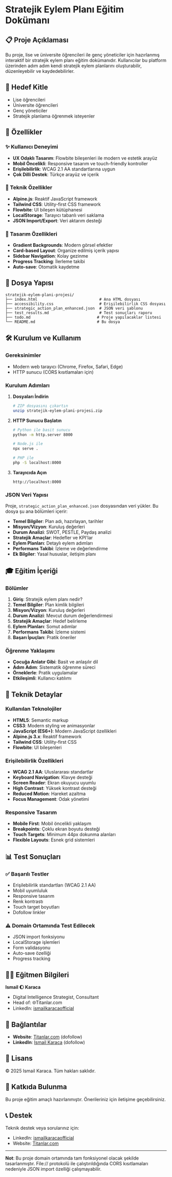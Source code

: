 # Stratejik Eylem Planı Eğitim Dokümanı

## 📋 Proje Açıklaması

Bu proje, lise ve üniversite öğrencileri ile genç yöneticiler için hazırlanmış interaktif bir stratejik eylem planı eğitim dokümanıdır. Kullanıcılar bu platform üzerinden adım adım kendi stratejik eylem planlarını oluşturabilir, düzenleyebilir ve kaydedebilirler.

## 🎯 Hedef Kitle

- Lise öğrencileri
- Üniversite öğrencileri  
- Genç yöneticiler
- Stratejik planlama öğrenmek isteyenler

## 🚀 Özellikler

### ✨ Kullanıcı Deneyimi
- **UX Odaklı Tasarım**: Flowbite bileşenleri ile modern ve estetik arayüz
- **Mobil Öncelikli**: Responsive tasarım ve touch-friendly kontroller
- **Erişilebilirlik**: WCAG 2.1 AA standartlarına uygun
- **Çok Dilli Destek**: Türkçe arayüz ve içerik

### 📱 Teknik Özellikler
- **Alpine.js**: Reaktif JavaScript framework
- **Tailwind CSS**: Utility-first CSS framework
- **Flowbite**: UI bileşen kütüphanesi
- **LocalStorage**: Tarayıcı tabanlı veri saklama
- **JSON Import/Export**: Veri aktarım desteği

### 🎨 Tasarım Özellikleri
- **Gradient Backgrounds**: Modern görsel efektler
- **Card-based Layout**: Organize edilmiş içerik yapısı
- **Sidebar Navigation**: Kolay gezinme
- **Progress Tracking**: İlerleme takibi
- **Auto-save**: Otomatik kaydetme

## 📁 Dosya Yapısı

```
stratejik-eylem-plani-projesi/
├── index.html                           # Ana HTML dosyası
├── accessibility.css                    # Erişilebilirlik CSS dosyası
├── strategic_action_plan_enhanced.json  # JSON veri şablonu
├── test_results.md                      # Test sonuçları raporu
├── todo.md                             # Proje yapılacaklar listesi
└── README.md                           # Bu dosya
```

## 🛠️ Kurulum ve Kullanım

### Gereksinimler
- Modern web tarayıcı (Chrome, Firefox, Safari, Edge)
- HTTP sunucu (CORS kısıtlamaları için)

### Kurulum Adımları

1. **Dosyaları İndirin**
   ```bash
   # ZIP dosyasını çıkartın
   unzip stratejik-eylem-plani-projesi.zip
   ```

2. **HTTP Sunucu Başlatın**
   ```bash
   # Python ile basit sunucu
   python -m http.server 8000
   
   # Node.js ile
   npx serve .
   
   # PHP ile
   php -S localhost:8000
   ```

3. **Tarayıcıda Açın**
   ```
   http://localhost:8000
   ```

### JSON Veri Yapısı

Proje, `strategic_action_plan_enhanced.json` dosyasından veri yükler. Bu dosya şu ana bölümleri içerir:

- **Temel Bilgiler**: Plan adı, hazırlayan, tarihler
- **Misyon/Vizyon**: Kuruluş değerleri
- **Durum Analizi**: SWOT, PESTLE, Paydaş analizi
- **Stratejik Amaçlar**: Hedefler ve KPI'lar
- **Eylem Planları**: Detaylı eylem adımları
- **Performans Takibi**: İzleme ve değerlendirme
- **Ek Bilgiler**: Yasal hususlar, iletişim planı

## 🎓 Eğitim İçeriği

### Bölümler
1. **Giriş**: Stratejik eylem planı nedir?
2. **Temel Bilgiler**: Plan kimlik bilgileri
3. **Misyon/Vizyon**: Kuruluş değerleri
4. **Durum Analizi**: Mevcut durum değerlendirmesi
5. **Stratejik Amaçlar**: Hedef belirleme
6. **Eylem Planları**: Somut adımlar
7. **Performans Takibi**: İzleme sistemi
8. **Başarı İpuçları**: Pratik öneriler

### Öğrenme Yaklaşımı
- **Çocuğa Anlatır Gibi**: Basit ve anlaşılır dil
- **Adım Adım**: Sistematik öğrenme süreci
- **Örneklerle**: Pratik uygulamalar
- **Etkileşimli**: Kullanıcı katılımı

## 🔧 Teknik Detaylar

### Kullanılan Teknolojiler
- **HTML5**: Semantic markup
- **CSS3**: Modern styling ve animasyonlar
- **JavaScript (ES6+)**: Modern JavaScript özellikleri
- **Alpine.js 3.x**: Reaktif framework
- **Tailwind CSS**: Utility-first CSS
- **Flowbite**: UI bileşenleri

### Erişilebilirlik Özellikleri
- **WCAG 2.1 AA**: Uluslararası standartlar
- **Keyboard Navigation**: Klavye desteği
- **Screen Reader**: Ekran okuyucu uyumlu
- **High Contrast**: Yüksek kontrast desteği
- **Reduced Motion**: Hareket azaltma
- **Focus Management**: Odak yönetimi

### Responsive Tasarım
- **Mobile First**: Mobil öncelikli yaklaşım
- **Breakpoints**: Çoklu ekran boyutu desteği
- **Touch Targets**: Minimum 44px dokunma alanları
- **Flexible Layouts**: Esnek grid sistemleri

## 📊 Test Sonuçları

### ✅ Başarılı Testler
- Erişilebilirlik standartları (WCAG 2.1 AA)
- Mobil uyumluluk
- Responsive tasarım
- Renk kontrastı
- Touch target boyutları
- Dofollow linkler

### ⚠️ Domain Ortamında Test Edilecek
- JSON import fonksiyonu
- LocalStorage işlemleri
- Form validasyonu
- Auto-save özelliği
- Progress tracking

## 👨‍💼 Eğitmen Bilgileri

**Ismail 🌔 Karaca**
- Digital Intelligence Strategist, Consultant
- Head of: 🌐Titanlar.com
- LinkedIn: [ismailkaracaofficial](https://linkedin.com/in/ismailkaracaofficial/)

## 🔗 Bağlantılar

- **Website**: [Titanlar.com](https://titanlar.com) (dofollow)
- **LinkedIn**: [Ismail Karaca](https://linkedin.com/in/ismailkaracaofficial/) (dofollow)

## 📝 Lisans

© 2025 Ismail Karaca. Tüm hakları saklıdır.

## 🤝 Katkıda Bulunma

Bu proje eğitim amaçlı hazırlanmıştır. Önerileriniz için iletişime geçebilirsiniz.

## 📞 Destek

Teknik destek veya sorularınız için:
- LinkedIn: [ismailkaracaofficial](https://linkedin.com/in/ismailkaracaofficial/)
- Website: [Titanlar.com](https://titanlar.com)

---

**Not**: Bu proje domain ortamında tam fonksiyonel olacak şekilde tasarlanmıştır. File:// protokolü ile çalıştırıldığında CORS kısıtlamaları nedeniyle JSON import özelliği çalışmayabilir.


